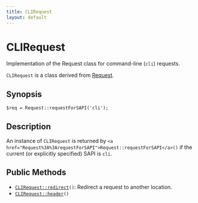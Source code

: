 ```yaml
---
title: CLIRequest
layout: default
---
```


# CLIRequest

Implementation of the Request class for command-line (<code>cli</code>) requests.

<code>CLIRequest</code> is a class derived from <a href="Request">Request</a>.

## Synopsis

<pre><code>$req = Request::requestForSAPI('cli');
</code></pre>
## Description

An instance of `CLIRequest` is returned by `<a href="Request%3A%3ArequestForSAPI">Request::requestForSAPI</a>()`
if the current (or explicitly specified) SAPI is <code>cli</code>.

## Public Methods

* <code><a href="CLIRequest%3A%3Aredirect">CLIRequest::redirect</a>()</code>: Redirect a request to another location.
* <code><a href="CLIRequest%3A%3Aheader">CLIRequest::header</a>()</code>

